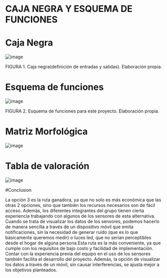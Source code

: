 # CAJA NEGRA Y ESQUEMA DE FUNCIONES
# Caja Negra
![image](https://github.com/BrunoXIII-Gav/FDD_1/blob/main/Archivos_de_FDD/Imagenes/Imagenes_entregable4/CAJA%20NEGRA.png)

FIGURA 1. Caja negra(definición de entradas y salidas). Elaboración propia.

# Esquema de funciones
![image](https://github.com/BrunoXIII-Gav/FDD_1/blob/main/Archivos_de_FDD/Imagenes/Imagenes_entregable4/Esquema%20de%20funciones.png)

FIGURA 2. Esquema de funciones para este proyecto. Elaboración propia.

# Matriz Morfológica

![image](https://github.com/BrunoXIII-Gav/FDD_1/blob/main/Archivos_de_FDD/Imagenes/Imagenes_entregable4/Matriz_morfologica_final.jpg)

# Tabla de valoración

![image](https://github.com/BrunoXIII-Gav/FDD_1/blob/main/Archivos_de_FDD/Imagenes/Imagenes_entregable4/tabla_valora.png)

#Conclusion

La opción 3 es la ruta ganadora, ya que no solo es más económica que las otras 2 opciones, sino que también los recursos necesarios son de fácil acceso. Además, los diferentes integrantes del grupo tienen cierta experiencia trabajando con algunos de los sensores de esta alternativa. Cuando se trata de visualizar los datos de los sensores, podemos hacerlo de manera sencilla a través de un dispositivo móvil que emita notificaciones, sin la necesidad de generar ruido (que es lo que básicamente queremos medir) o luces led, que no serían perceptibles desde el hogar de alguna persona.Esta ruta es la más conveniente, ya que cumple con los requisitos de bajo costo y facilidad de implementación. Contar con la experiencia previa del equipo en el uso de los sensores también facilita el desarrollo del proyecto. Además, la opción de visualizar los datos a través de un móvil, sin causar interferencias, se ajusta mejor a los objetivos planteados.
